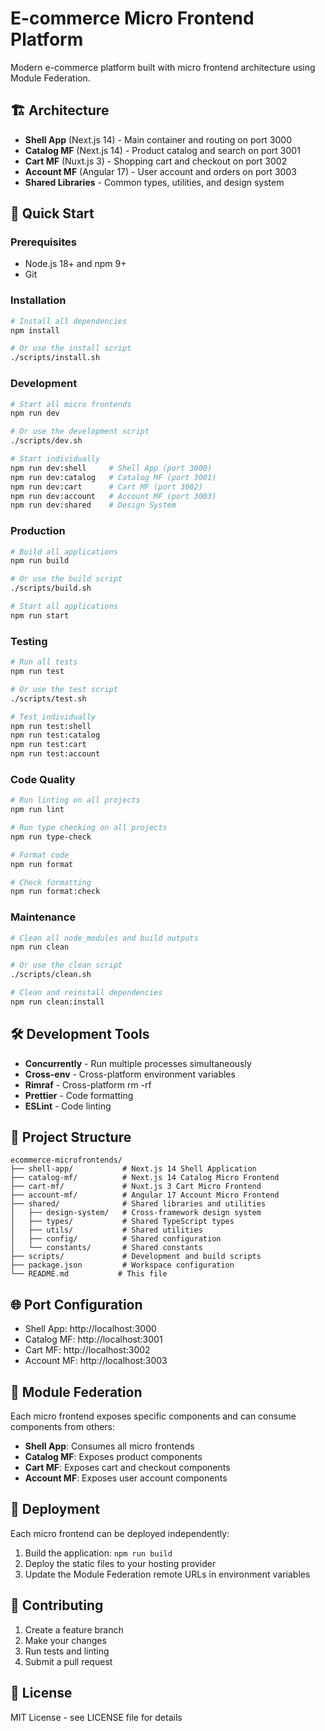 # E-commerce Micro Frontend Platform

Modern e-commerce platform built with micro frontend architecture using Module Federation.

## 🏗️ Architecture

- **Shell App** (Next.js 14) - Main container and routing on port 3000
- **Catalog MF** (Next.js 14) - Product catalog and search on port 3001  
- **Cart MF** (Nuxt.js 3) - Shopping cart and checkout on port 3002
- **Account MF** (Angular 17) - User account and orders on port 3003
- **Shared Libraries** - Common types, utilities, and design system

## 🚀 Quick Start

### Prerequisites
- Node.js 18+ and npm 9+
- Git

### Installation
```bash
# Install all dependencies
npm install

# Or use the install script
./scripts/install.sh
```

### Development
```bash
# Start all micro frontends
npm run dev

# Or use the development script
./scripts/dev.sh

# Start individually
npm run dev:shell     # Shell App (port 3000)
npm run dev:catalog   # Catalog MF (port 3001)
npm run dev:cart      # Cart MF (port 3002)
npm run dev:account   # Account MF (port 3003)
npm run dev:shared    # Design System
```

### Production
```bash
# Build all applications
npm run build

# Or use the build script
./scripts/build.sh

# Start all applications
npm run start
```

### Testing
```bash
# Run all tests
npm run test

# Or use the test script
./scripts/test.sh

# Test individually
npm run test:shell
npm run test:catalog
npm run test:cart
npm run test:account
```

### Code Quality
```bash
# Run linting on all projects
npm run lint

# Run type checking on all projects
npm run type-check

# Format code
npm run format

# Check formatting
npm run format:check
```

### Maintenance
```bash
# Clean all node_modules and build outputs
npm run clean

# Or use the clean script
./scripts/clean.sh

# Clean and reinstall dependencies
npm run clean:install
```

## 🛠️ Development Tools

- **Concurrently** - Run multiple processes simultaneously
- **Cross-env** - Cross-platform environment variables
- **Rimraf** - Cross-platform rm -rf
- **Prettier** - Code formatting
- **ESLint** - Code linting

## 📁 Project Structure

```
ecommerce-microfrontends/
├── shell-app/           # Next.js 14 Shell Application
├── catalog-mf/          # Next.js 14 Catalog Micro Frontend
├── cart-mf/             # Nuxt.js 3 Cart Micro Frontend
├── account-mf/          # Angular 17 Account Micro Frontend
├── shared/              # Shared libraries and utilities
│   ├── design-system/   # Cross-framework design system
│   ├── types/           # Shared TypeScript types
│   ├── utils/           # Shared utilities
│   ├── config/          # Shared configuration
│   └── constants/       # Shared constants
├── scripts/             # Development and build scripts
├── package.json         # Workspace configuration
└── README.md           # This file
```

## 🌐 Port Configuration

- Shell App: http://localhost:3000
- Catalog MF: http://localhost:3001
- Cart MF: http://localhost:3002
- Account MF: http://localhost:3003

## 🔧 Module Federation

Each micro frontend exposes specific components and can consume components from others:

- **Shell App**: Consumes all micro frontends
- **Catalog MF**: Exposes product components
- **Cart MF**: Exposes cart and checkout components  
- **Account MF**: Exposes user account components

## 🚀 Deployment

Each micro frontend can be deployed independently:

1. Build the application: `npm run build`
2. Deploy the static files to your hosting provider
3. Update the Module Federation remote URLs in environment variables

## 🤝 Contributing

1. Create a feature branch
2. Make your changes
3. Run tests and linting
4. Submit a pull request

## 📝 License

MIT License - see LICENSE file for details

